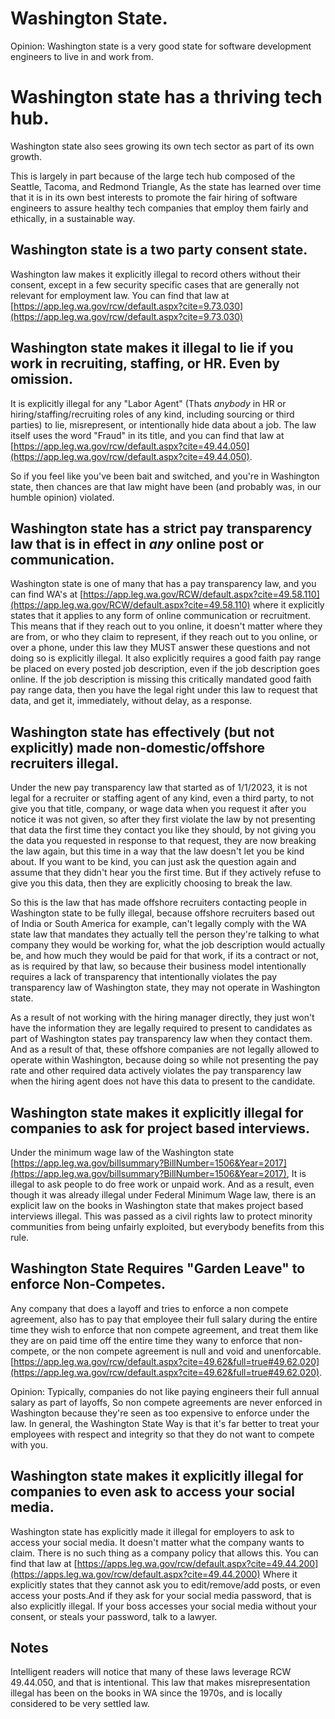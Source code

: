 # Washington State.

Opinion: Washington state is a very good state for software development engineers to live in and work from.


# Washington state has a thriving tech hub.
Washington state also sees growing its own tech sector as part of its own growth.

This is largely in part because of the large tech hub composed of the Seattle, Tacoma, and Redmond Triangle, As the state has learned over time that it is in its own best interests to promote the fair hiring of software engineers to assure healthy tech companies that employ them fairly and ethically, in a sustainable way.

## Washington state is a two party consent state.

Washington law makes it explicitly illegal to record others without their consent, except in a few security specific cases that are generally not relevant for employment law. You can find that law at [https://app.leg.wa.gov/rcw/default.aspx?cite=9.73.030](https://app.leg.wa.gov/rcw/default.aspx?cite=9.73.030)

## Washington state makes it illegal to lie if you work in recruiting, staffing, or HR. Even by omission.

It is explicitly illegal for any "Labor Agent" (Thats *anybody* in HR or hiring/staffing/recruiting roles of any kind, including sourcing or third parties) to lie, misrepresent, or intentionally hide data about a job. The law itself uses the word "Fraud" in its title, and you can find that law at [https://app.leg.wa.gov/rcw/default.aspx?cite=49.44.050](https://app.leg.wa.gov/rcw/default.aspx?cite=49.44.050).

So if you feel like you've been bait and switched, and you're in Washington state, then chances are that law might have been (and probably was, in our humble opinion) violated.

## Washington state has a strict pay transparency law that is in effect in *any* online post or communication.

Washington state is one of many that has a pay transparency law, and you can find WA's at [https://app.leg.wa.gov/RCW/default.aspx?cite=49.58.110](https://app.leg.wa.gov/RCW/default.aspx?cite=49.58.110) where it explicitly states that it applies to any form of online communication or recruitment. This means that if they reach out to you online, it doesn't matter where they are from, or who they claim to represent, if they reach out to you online, or over a phone, under this law they MUST answer these questions and not doing so is explicitly illegal. It also explicitly requires a good faith pay range be placed on every posted job description, even if the job description goes online. If the job description is missing this critically mandated good faith pay range data, then you have the legal right under this law to request that data, and get it, immediately, without delay, as a response.

## Washington state has effectively (but not explicitly) made non-domestic/offshore recruiters illegal.

Under the new pay transparency law that started as of 1/1/2023, it is not legal for a recruiter or staffing agent of any kind, even a third party, to not give you that title, company, or wage data when you request it after you notice it was not given, so after they first violate the law by not presenting that data the first time they contact you like they should, by not giving you the data you requested in response to that request, they are now breaking the law again, but this time in a way that the law doesn't let you be kind about. If you want to be kind, you can just ask the question again and assume that they didn't hear you the first time. But if they actively refuse to give you this data, then they are explicitly choosing to break the law.

So this is the law that has made offshore recruiters contacting people in Washington state to be fully illegal, because offshore recruiters based out of India or South America for example, can't legally comply with the WA state law that mandates they actually tell the person they're talking to what company they would be working for, what the job description would actually be, and how much they would be paid for that work, if its a contract or not, as is required by that law, so because their business model intentionally requires a lack of transparency that intentionally violates the pay transparency law of Washington state, they may not operate in Washington state.

As a result of not working with the hiring manager directly, they just won't have the information they are legally required to present to candidates as part of Washington states pay transparency law when they contact them. And as a result of that, these offshore companies are not legally allowed to operate within Washington, because doing so while not presenting the pay rate and other required data actively violates the pay transparency law when the hiring agent does not have this data to present to the candidate.

## Washington state makes it explicitly illegal for companies to ask for project based interviews.

Under the minimum wage law of the Washington state [https://app.leg.wa.gov/billsummary?BillNumber=1506&Year=2017](https://app.leg.wa.gov/billsummary?BillNumber=1506&Year=2017), It is illegal to ask people to do free work or unpaid work. And as a result, even though it was already illegal under Federal Minimum Wage law, there is an explicit law on the books in Washington state that makes project based interviews illegal. This was passed as a civil rights law to protect minority communities from being unfairly exploited, but everybody benefits from this rule.

## Washington State Requires "Garden Leave" to enforce Non-Competes.

Any company that does a layoff and tries to enforce a non compete agreement, also has to pay that employee their full salary during the entire time they wish to enforce that non compete agreement, and treat them like they are on paid time off the entire time they wany to enforce that non-compete, or the non compete agreement is null and void and unenforcable. [https://app.leg.wa.gov/rcw/default.aspx?cite=49.62&full=true#49.62.020](https://app.leg.wa.gov/rcw/default.aspx?cite=49.62&full=true#49.62.020).

Opinion: Typically, companies do not like paying engineers their full annual salary as part of layoffs, So non compete agreements are never enforced in Washington because they're seen as too expensive to enforce under the law. In general, the Washington State Way is that it's far better to treat your employees with respect and integrity so that they do not want to compete with you.

## Washington state makes it explicitly illegal for companies to even ask to access your social media.

Washington state has explicitly made it illegal for employers to ask to access your social media. It doesn't matter what the company wants to claim. There is no such thing as a company policy that allows this. You can find that law at [https://apps.leg.wa.gov/rcw/default.aspx?cite=49.44.200](https://apps.leg.wa.gov/rcw/default.aspx?cite=49.44.2000) Where it explicitly states that they cannot ask you to edit/remove/add posts, or even access your posts.And if they ask for your social media password, that is also explicitly illegal. If your boss accesses your social media without your consent, or steals your password, talk to a lawyer.

## Notes

Intelligent readers will notice that many of these laws leverage RCW 49.44.050, and that is intentional. This law that makes misrepresentation illegal has been on the books in WA since the 1970s, and is locally considered to be very settled law.
